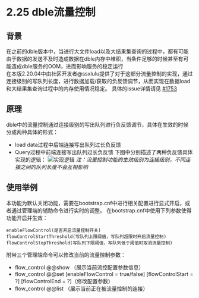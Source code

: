 # 2.25 dble流量控制
## 背景
   在之前的dble版本中，当进行大文件load以及大结果集查询的过程中，都有可能由于数据的发送不及时造成数据在dble内存中堆积，当条件足够的时候甚至有可能造成dble服务的OOM，进而影响服务的稳定运行  
  在本版2.20.04中由社区开发者@ssxlulu提供了对于这部分流量控制的实现，通过连接级别的写队列长度，进行数据加载/获取的负反馈调节，从而实现在数据load和大结果集查询过程中的内存使用情况稳定。
  具体的issue详情请见 [#1753](https://github.com/actiontech/dble/issues/1753)

## 原理

dble中的流量控制通过连接级别的写出队列进行负反馈调节，具体在生效的时候分成两种具体的形式：
+ load data过程中后端连接写出队列过长负反馈
+ Query过程中前端连接写出队列过长负反馈
下图中分别描述了两种负反馈具体实现的逻辑：
![实现逻辑](pic/2.25_flow_control.png)
*注：流量控制功能的生效级别为连接级别，不同连接之间的队列长度不会互相影响*
## 使用举例
本功能为默认关闭功能，需要在bootstrap.cnf中进行相关配置进行显式开启，或者通过管理端的辅助命令进行实时的调整。 
在bootstrap.cnf中使用下列参数使得功能开启并生效：
```
enableFlowControl(是否开启流量控制开关)
flowControlStartThreshold(写队列上限阈值，写队列超限时开启流量控制)
flowControlStopThreshold(写队列下限阈值，写队列低于阈值时取消流量控制)
```
附带三个管理端命令可以修改当前的流量控制参数：
+ flow_control @@show （展示当前流控配置参数信息）
+ flow_control @@set [enableFlowControl = true/false] [flowControlStart = ?] [flowControlEnd = ?]（修改配置参数）
+ flow_control @@list （展示当前正在被流量控制的连接）

